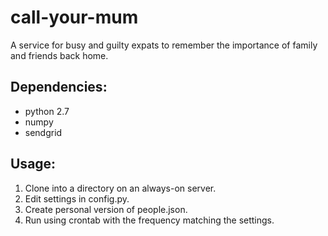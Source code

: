 # call-your-mum

A service for busy and guilty expats to remember the importance of family and friends back home.

## Dependencies:

- python 2.7
- numpy
- sendgrid

## Usage:

1. Clone into a directory on an always-on server.
2. Edit settings in config.py.
3. Create personal version of people.json.
4. Run using crontab with the frequency matching the settings. 
